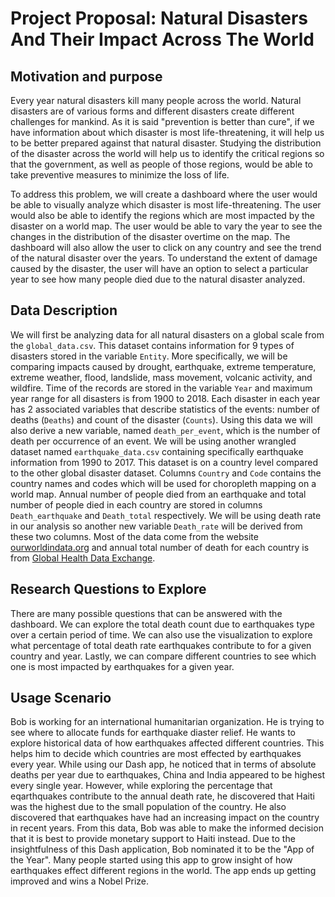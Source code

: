 # Project Proposal: Natural Disasters And Their Impact Across The World

## Motivation and purpose

Every year natural disasters kill many people across the world. Natural disasters are of various forms and different disasters create different challenges for mankind. As it is said "prevention is better than cure", if we have information about which disaster is most life-threatening, it will help us to be better prepared against that natural disaster. Studying the distribution of the disaster across the world will help us to identify the critical regions so that the government, as well as people of those regions, would be able to take preventive measures to minimize the loss of life.

To address this problem, we will create a dashboard where the user would be able to visually analyze which disaster is most life-threatening. The user would also be able to identify the regions which are most impacted by the disaster on a world map. The user would be able to vary the year to see the changes in the distribution of the disaster overtime on the map. The dashboard will also allow the user to click on any country and see the trend of the natural disaster over the years. To understand the extent of damage caused by the disaster, the user will have an option to select a particular year to see how many people died due to the natural disaster analyzed. 

## Data Description

We will first be analyzing data for all natural disasters on a global scale from the `global_data.csv`. This dataset contains information for 9 types of disasters stored in the variable `Entity`. More specifically, we will be comparing impacts caused by drought, earthquake, extreme temperature, extreme weather, flood, landslide, mass movement, volcanic activity, and wildfire. Time of the records are stored in the variable `Year` and maximum year range for all disasters is from 1900 to 2018. Each disaster in each year has 2 associated variables that describe statistics of the events: number of deaths (`Deaths`) and count of the disaster (`Counts`). Using this data we will also derive a new variable, named `death_per_event`, which is the number of death per occurrence of an event. We will be using another wrangled dataset named `earthquake_data.csv` containing specifically earthquake information from 1990 to 2017. This dataset is on a country level compared to the other global disaster dataset. Columns `Country` and `Code` contains the country names and codes which will be used for choropleth mapping on a world map. Annual number of people died from an earthquake and total number of people died in each country are stored in columns `Death_earthquake` and `Death_total` respectively. We will be using death rate in our analysis so another new variable `Death_rate` will be derived from these two columns. Most of the data come from the website [ourworldindata.org](https://ourworldindata.org/) and annual total number of death for each country is from [Global Health Data Exchange](http://ghdx.healthdata.org/).

## Research Questions to Explore

There are many possible questions that can be answered with the dashboard. We can explore the total death count due to earthquakes type over a certain period of time. We can also use the visualization to explore what percentage of total death rate earthquakes contribute to for a given country and year. Lastly, we can compare different countries to see which one is most impacted by earthquakes for a given year.

## Usage Scenario

Bob is working for an international humanitarian organization. He is trying to see where to allocate funds for earthquake diaster relief. He wants to explore historical data of how earthquakes affected different countries. This helps him to decide which countries are most effected by earthquakes every year. While using our Dash app, he noticed that in terms of absolute deaths per year due to earthquakes, China and India appeared to be highest every single year. However, while exploring the percentage that eqarthquakes contribute to the annual death rate, he discovered that Haiti was the highest due to the small population of the country. He also discovered that earthquakes have had an increasing impact on the country in recent years. From this data, Bob was able to make the informed decision that it is best to provide monetary support to Haiti instead. Due to the insightfulness of this Dash application, Bob nominated it to be the "App of the Year". Many people started using this app to grow insight of how earthquakes effect different regions in the world. The app ends up getting improved and wins a Nobel Prize.
